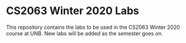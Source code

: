 # CS2063 Winter 2020 Labs

This repository contains the labs to be used in the CS2063 Winter 2020 course at UNB.  New labs will be added as the semester goes on.

